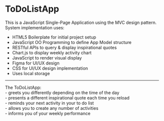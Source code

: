 # ToDoListApp

This is a JavaScript Single-Page Application using the MVC design pattern.<br>
System implementation uses:
- HTML5 Boilerplate for initial project setup
- JavaScript OO Programming to define App Model structure
- RESTful APIs to query & display inspirational quotes
- Chart.js to display weekly activity chart
- JavaScript to render visual display
- Figma for UI/UX design
- CSS for UI/UX design implementation
- Uses local storage

<hr> 
The ToDoListApp:<br>
- greets you differently depending on the time of the day<br>
- presents a different inspirational quote each time you reload<br>
- reminds your next activity in your to do list<br>
- allows you to create any number of activities<br>
- informs you of your weekly performance<br>
